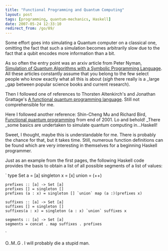 ```yaml
---
title: "Functional Programming and Quantum Computing"
layout: post
tags: [programming, quantum-mechanics, Haskell]
date: 2007-05-24 12:33:10
redirect_from: /go/89/
---
```


Some effort goes into simulating a Quantum computer on a classical one, omitting the fact that such a simulation becomes arbitrarily slow due to the fact that a qubit encodes more information than a bit.

As so often the entry point was an arxiv article from Peter Nyman, [Simulation of Quantum Algorithms with a Symbolic Programming Language](http://arxiv.org/abs/0705.3333). All these articles constantly assume that you belong to the few select people who know exactly what all this is about (*sigh* there really is a _large _gap between popular science books and current research).

Then I followed one of references to Thorsten Altenkirch's and Jonathan Grattage's [A functional quantum programming language](http://www.cs.nott.ac.uk/~txa/publ/qml.pdf). Still not comprehensible for me. 

Here I followed another reference: Shin-Cheng Mu and Richard Bird, [Functional quantum programming](http://web.comlab.ox.ac.uk/oucl/work/richard.bird/online/MuBird2001Functional.pdf) from end of 2001. Lo and behold! _There _some basics are undertaken to simulate quantum computing in...Haskell!

Sweet, I thought, maybe this is understandable for me. There is probably the chance for that, but it takes time. Still, numerous function definitions can be found which are very interesting in themselves for a beginning Haskell programmer.

Just as an example from the first pages, the following Haskell code provides the basis to obtain a list of all possible segments of a list of values:

`
	type Set a = [a]
	singleton x = [x] 
	union = (++)

	prefixes :: [a] -> Set [a]
	prefixes [] = singleton []
	prefixes (a : x) = singleton [] `union` map (a :)(prefixes x)

	suffixes :: [a] -> Set [a]
	suffixes [] = singleton []
	suffixes(a : x) = singleton (a : x) `union` suffixes x

	segments :: [a] -> Set [a]
	segments = concat . map suffixes . prefixes
`

O..M..G . I will probably die a stupid man.